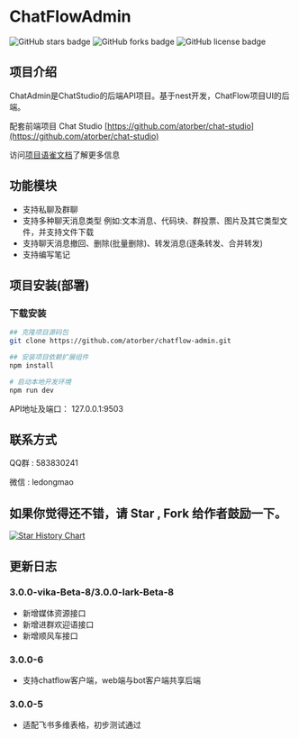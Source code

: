 # ChatFlowAdmin

<img alt="GitHub stars badge" src="https://img.shields.io/github/stars/atorber/chatflow-admin"> <img alt="GitHub forks badge" src="https://img.shields.io/github/forks/atorber/chatflow-admin"> <img alt="GitHub license badge" src="https://img.shields.io/github/license/atorber/chatflow-admin">

##  项目介绍

ChatAdmin是ChatStudio的后端API项目。基于nest开发，ChatFlow项目UI的后端。

配套前端项目 Chat Studio [https://github.com/atorber/chat-studio](https://github.com/atorber/chat-studio) 

访问[项目语雀文档](https://www.yuque.com/atorber/chatflow)了解更多信息

## 功能模块

- 支持私聊及群聊
- 支持多种聊天消息类型 例如:文本消息、代码块、群投票、图片及其它类型文件，并支持文件下载
- 支持聊天消息撤回、删除(批量删除)、转发消息(逐条转发、合并转发)
- 支持编写笔记

## 项目安装(部署)

### 下载安装

```bash
## 克隆项目源码包
git clone https://github.com/atorber/chatflow-admin.git

## 安装项目依赖扩展组件
npm install

# 启动本地开发环境
npm run dev
```

API地址及端口： 127.0.0.1:9503

## 联系方式

QQ群 : 583830241

微信 : ledongmao

## 如果你觉得还不错，请 Star , Fork 给作者鼓励一下。

[![Star History Chart](https://api.star-history.com/svg?repos=atorber/chatflow-admin&type=Date)](https://star-history.com/#atorber/chatflow-admin&Date)

## 更新日志

### 3.0.0-vika-Beta-8/3.0.0-lark-Beta-8

- 新增媒体资源接口
- 新增进群欢迎语接口
- 新增顺风车接口

### 3.0.0-6

- 支持chatflow客户端，web端与bot客户端共享后端

### 3.0.0-5

- 适配飞书多维表格，初步测试通过
